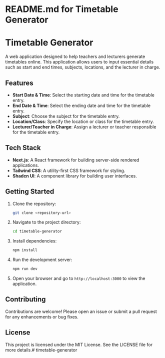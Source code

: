 # README.md for Timetable Generator

# Timetable Generator

A web application designed to help teachers and lecturers generate timetables online. This application allows users to input essential details such as start and end times, subjects, locations, and the lecturer in charge.

## Features

- **Start Date & Time**: Select the starting date and time for the timetable entry.
- **End Date & Time**: Select the ending date and time for the timetable entry.
- **Subject**: Choose the subject for the timetable entry.
- **Location/Class**: Specify the location or class for the timetable entry.
- **Lecturer/Teacher in Charge**: Assign a lecturer or teacher responsible for the timetable entry.

## Tech Stack

- **Next.js**: A React framework for building server-side rendered applications.
- **Tailwind CSS**: A utility-first CSS framework for styling.
- **Shadcn UI**: A component library for building user interfaces.

## Getting Started

1. Clone the repository:
   ```bash
   git clone <repository-url>
   ```

2. Navigate to the project directory:
   ```bash
   cd timetable-generator
   ```

3. Install dependencies:
   ```bash
   npm install
   ```

4. Run the development server:
   ```bash
   npm run dev
   ```

5. Open your browser and go to `http://localhost:3000` to view the application.

## Contributing

Contributions are welcome! Please open an issue or submit a pull request for any enhancements or bug fixes.

## License

This project is licensed under the MIT License. See the LICENSE file for more details.# timetable-generator
